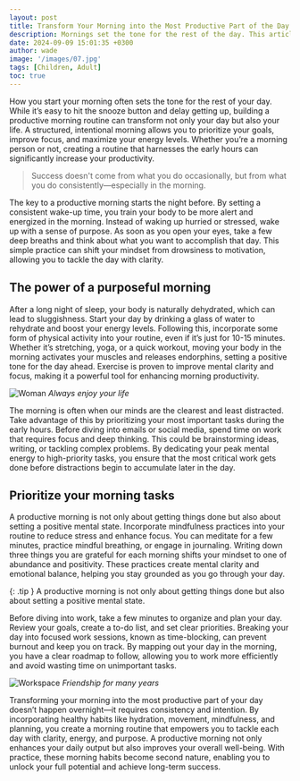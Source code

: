 ```yaml
---
layout: post
title: Transform Your Morning into the Most Productive Part of the Day
description: Mornings set the tone for the rest of the day. This article will guide you through creating rituals that help you start your day with energy and positivity. Learn practical tips to maximize your morning productivity and set yourself up for success.
date: 2024-09-09 15:01:35 +0300
author: wade
image: '/images/07.jpg'
tags: [Children, Adult]
toc: true
---
```


How you start your morning often sets the tone for the rest of your day. While it’s easy to hit the snooze button and delay getting up, building a productive morning routine can transform not only your day but also your life. A structured, intentional morning allows you to prioritize your goals, improve focus, and maximize your energy levels. Whether you’re a morning person or not, creating a routine that harnesses the early hours can significantly increase your productivity.

> Success doesn't come from what you do occasionally, but from what you do consistently—especially in the morning.

The key to a productive morning starts the night before. By setting a consistent wake-up time, you train your body to be more alert and energized in the morning. Instead of waking up hurried or stressed, wake up with a sense of purpose. As soon as you open your eyes, take a few deep breaths and think about what you want to accomplish that day. This simple practice can shift your mindset from drowsiness to motivation, allowing you to tackle the day with clarity.

## The power of a purposeful morning

After a long night of sleep, your body is naturally dehydrated, which can lead to sluggishness. Start your day by drinking a glass of water to rehydrate and boost your energy levels. Following this, incorporate some form of physical activity into your routine, even if it’s just for 10-15 minutes. Whether it’s stretching, yoga, or a quick workout, moving your body in the morning activates your muscles and releases endorphins, setting a positive tone for the day ahead. Exercise is proven to improve mental clarity and focus, making it a powerful tool for enhancing morning productivity.

![Woman]({{site.baseurl}}/images/07-1.jpg)
*Always enjoy your life*

The morning is often when our minds are the clearest and least distracted. Take advantage of this by prioritizing your most important tasks during the early hours. Before diving into emails or social media, spend time on work that requires focus and deep thinking. This could be brainstorming ideas, writing, or tackling complex problems. By dedicating your peak mental energy to high-priority tasks, you ensure that the most critical work gets done before distractions begin to accumulate later in the day.

## Prioritize your morning tasks

A productive morning is not only about getting things done but also about setting a positive mental state. Incorporate mindfulness practices into your routine to reduce stress and enhance focus. You can meditate for a few minutes, practice mindful breathing, or engage in journaling. Writing down three things you are grateful for each morning shifts your mindset to one of abundance and positivity. These practices create mental clarity and emotional balance, helping you stay grounded as you go through your day.

{: .tip }
A productive morning is not only about getting things done but also about setting a positive mental state.

Before diving into work, take a few minutes to organize and plan your day. Review your goals, create a to-do list, and set clear priorities. Breaking your day into focused work sessions, known as time-blocking, can prevent burnout and keep you on track. By mapping out your day in the morning, you have a clear roadmap to follow, allowing you to work more efficiently and avoid wasting time on unimportant tasks.

![Workspace]({{site.baseurl}}/images/07-2.jpg)
*Friendship for many years*

Transforming your morning into the most productive part of your day doesn’t happen overnight—it requires consistency and intention. By incorporating healthy habits like hydration, movement, mindfulness, and planning, you create a morning routine that empowers you to tackle each day with clarity, energy, and purpose. A productive morning not only enhances your daily output but also improves your overall well-being. With practice, these morning habits become second nature, enabling you to unlock your full potential and achieve long-term success.